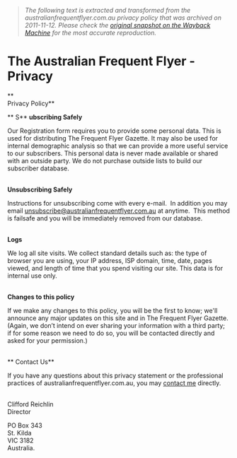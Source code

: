 > *The following text is extracted and transformed from the australianfrequentflyer.com.au privacy policy that was archived on 2011-11-12. Please check the [original snapshot on the Wayback Machine](https://web.archive.org/web/20111112113213id_/http%3A//www.australianfrequentflyer.com.au/vba_index.php%3Fpage%3Dprivacy) for the most accurate reproduction.*

# The Australian Frequent Flyer - Privacy

**     
Privacy Policy**

** S** **ubscribing Safely**

Our Registration form requires you to provide some personal data. This is used for distributing The Frequent Flyer Gazette. It may also be used for internal demographic analysis so that we can provide a more useful service to our subscribers. This personal data is never made available or shared with an outside party. We do not purchase outside lists to build our subscriber database.  
 

**Unsubscribing Safely**

Instructions for unsubscribing come with every e-mail.  In addition you may email [unsubscribe@australianfrequentflyer.com.au](mailto:unsubscribe@australianfrequentflyer.com.au) at anytime.  This method is failsafe and you will be immediately removed from our database.  
 

**Logs**

We log all site visits. We collect standard details such as: the type of browser you are using, your IP address, ISP domain, time, date, pages viewed, and length of time that you spend visiting our site. This data is for internal use only.  
 

**Changes to this policy**

If we make any changes to this policy, you will be the first to know; we'll announce any major updates on this site and in The Frequent Flyer Gazette. (Again, we don’t intend on ever sharing your information with a third party; if for some reason we need to do so, you will be contacted directly and asked for your permission.)  
 

** Contact Us**

If you have any questions about this privacy statement or the professional practices of australianfrequentflyer.com.au, you may [contact me](http://www.australianfrequentflyer.com.au/community/sendmessage.php) directly.  
 

Clifford Reichlin  
Director

PO Box 343  
St. Kilda  
VIC 3182  
Australia. 
